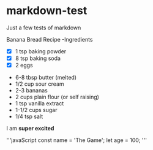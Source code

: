 # markdown-test
Just a few tests of markdown

Banana Bread Recipe
-Ingredients
* [x] 1 tsp baking powder
* [x] 8 tsp baking soda
* [x] 2 eggs
* 6-8 tbsp butter (melted)
* 1/2 cup sour cream
* 2-3 bananas
* 2 cups plain flour (or self raising)
* 1 tsp vanilla extract
* 1-1/2 cups sugar
* 1/4 tsp salt

I am **super excited**

'''javaScript
const name = 'The Game';
let age = 100;
'''
